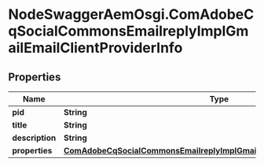 # NodeSwaggerAemOsgi.ComAdobeCqSocialCommonsEmailreplyImplGmailEmailClientProviderInfo

## Properties
Name | Type | Description | Notes
------------ | ------------- | ------------- | -------------
**pid** | **String** |  | [optional] 
**title** | **String** |  | [optional] 
**description** | **String** |  | [optional] 
**properties** | [**ComAdobeCqSocialCommonsEmailreplyImplGmailEmailClientProviderProperties**](ComAdobeCqSocialCommonsEmailreplyImplGmailEmailClientProviderProperties.md) |  | [optional] 


